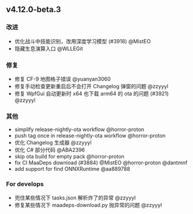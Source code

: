 ## v4.12.0-beta.3


### 改进

- 优化战斗中技能识别，改用深度学习模型 (#3918) @MistEO
- 隐藏生息演算入口 @WLLEGit

### 修复

- 修复 CF-9 地图格子错误 @yuanyan3060
- 修复手动检查更新重启后不会打开 Changelog 弹窗的问题 @zzyyyl
- 修复 WpfGui 自动更新时 x64 也下载 arm64 的 ota 的问题 (#3921)  @zzyyyl

### 其他

- simplify release-nightly-ota workflow @horror-proton
- push tag once in release-nightly-ota workflow @horror-proton
- 优化 Changelog 生成器 @zzyyyl
- 优化 C# 部分代码 @ABA2396
- skip ota build for empty pack @horror-proton
- fix CI MaaDeps download (#3884) @MistEO @horror-proton @dantmnf
- add support for find ONNXRuntime @aa889788

### For develops


- 兜住某些情况下 tasks.json 解析炸了的异常 @zzyyyl
- 修复某些情况下 maadeps-download.py 抛异常的问题 @zzyyyl
